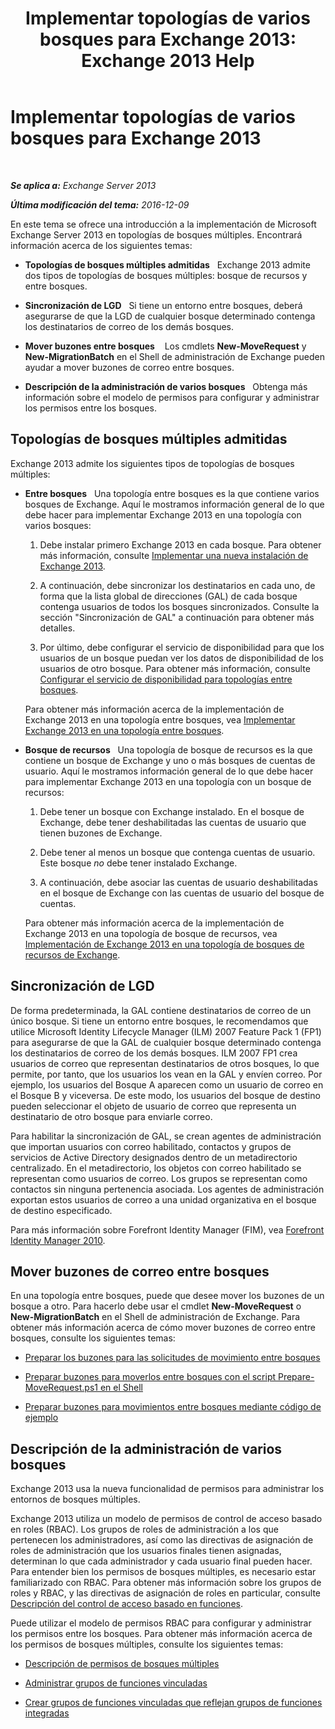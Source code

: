 ﻿---
title: 'Implementar topologías de varios bosques para Exchange 2013: Exchange 2013 Help'
TOCTitle: Implementar topologías de varios bosques para Exchange 2013
ms:assetid: d51f2b7d-9045-40cf-8b9f-43787a6fff6d
ms:mtpsurl: https://technet.microsoft.com/es-es/library/Bb124734(v=EXCHG.150)
ms:contentKeyID: 51406553
ms.date: 04/23/2018
mtps_version: v=EXCHG.150
ms.translationtype: HT
---

# Implementar topologías de varios bosques para Exchange 2013

 

_**Se aplica a:** Exchange Server 2013_

_**Última modificación del tema:** 2016-12-09_

En este tema se ofrece una introducción a la implementación de Microsoft Exchange Server 2013 en topologías de bosques múltiples. Encontrará información acerca de los siguientes temas:

  - **Topologías de bosques múltiples admitidas**   Exchange 2013 admite dos tipos de topologías de bosques múltiples: bosque de recursos y entre bosques.

  - **Sincronización de LGD**   Si tiene un entorno entre bosques, deberá asegurarse de que la LGD de cualquier bosque determinado contenga los destinatarios de correo de los demás bosques.

  - **Mover buzones entre bosques**    Los cmdlets **New-MoveRequest** y **New-MigrationBatch** en el Shell de administración de Exchange pueden ayudar a mover buzones de correo entre bosques.

  - **Descripción de la administración de varios bosques**   Obtenga más información sobre el modelo de permisos para configurar y administrar los permisos entre los bosques.

## Topologías de bosques múltiples admitidas

Exchange 2013 admite los siguientes tipos de topologías de bosques múltiples:

  - **Entre bosques**   Una topología entre bosques es la que contiene varios bosques de Exchange. Aquí le mostramos información general de lo que debe hacer para implementar Exchange 2013 en una topología con varios bosques:
    
    1.  Debe instalar primero Exchange 2013 en cada bosque. Para obtener más información, consulte [Implementar una nueva instalación de Exchange 2013](deploy-a-new-installation-of-exchange-2013-exchange-2013-help.md).
    
    2.  A continuación, debe sincronizar los destinatarios en cada uno, de forma que la lista global de direcciones (GAL) de cada bosque contenga usuarios de todos los bosques sincronizados. Consulte la sección "Sincronización de GAL" a continuación para obtener más detalles.
    
    3.  Por último, debe configurar el servicio de disponibilidad para que los usuarios de un bosque puedan ver los datos de disponibilidad de los usuarios de otro bosque. Para obtener más información, consulte [Configurar el servicio de disponibilidad para topologías entre bosques](configure-the-availability-service-for-cross-forest-topologies-exchange-2013-help.md).
    
    Para obtener más información acerca de la implementación de Exchange 2013 en una topología entre bosques, vea [Implementar Exchange 2013 en una topología entre bosques](deploy-exchange-2013-in-a-cross-forest-topology-exchange-2013-help.md).

  - **Bosque de recursos**   Una topología de bosque de recursos es la que contiene un bosque de Exchange y uno o más bosques de cuentas de usuario. Aquí le mostramos información general de lo que debe hacer para implementar Exchange 2013 en una topología con un bosque de recursos:
    
    1.  Debe tener un bosque con Exchange instalado. En el bosque de Exchange, debe tener deshabilitadas las cuentas de usuario que tienen buzones de Exchange.
    
    2.  Debe tener al menos un bosque que contenga cuentas de usuario. Este bosque *no* debe tener instalado Exchange.
    
    3.  A continuación, debe asociar las cuentas de usuario deshabilitadas en el bosque de Exchange con las cuentas de usuario del bosque de cuentas.
    
    Para obtener más información acerca de la implementación de Exchange 2013 en una topología de bosque de recursos, vea [Implementación de Exchange 2013 en una topología de bosques de recursos de Exchange](deploy-exchange-2013-in-an-exchange-resource-forest-topology-exchange-2013-help.md).

## Sincronización de LGD

De forma predeterminada, la GAL contiene destinatarios de correo de un único bosque. Si tiene un entorno entre bosques, le recomendamos que utilice Microsoft Identity Lifecycle Manager (ILM) 2007 Feature Pack 1 (FP1) para asegurarse de que la GAL de cualquier bosque determinado contenga los destinatarios de correo de los demás bosques. ILM 2007 FP1 crea usuarios de correo que representan destinatarios de otros bosques, lo que permite, por tanto, que los usuarios los vean en la GAL y envíen correo. Por ejemplo, los usuarios del Bosque A aparecen como un usuario de correo en el Bosque B y viceversa. De este modo, los usuarios del bosque de destino pueden seleccionar el objeto de usuario de correo que representa un destinatario de otro bosque para enviarle correo.

Para habilitar la sincronización de GAL, se crean agentes de administración que importan usuarios con correo habilitado, contactos y grupos de servicios de Active Directory designados dentro de un metadirectorio centralizado. En el metadirectorio, los objetos con correo habilitado se representan como usuarios de correo. Los grupos se representan como contactos sin ninguna pertenencia asociada. Los agentes de administración exportan estos usuarios de correo a una unidad organizativa en el bosque de destino especificado.

Para más información sobre Forefront Identity Manager (FIM), vea [Forefront Identity Manager 2010](https://go.microsoft.com/fwlink/p/?linkid=279864).

## Mover buzones de correo entre bosques

En una topología entre bosques, puede que desee mover los buzones de un bosque a otro. Para hacerlo debe usar el cmdlet **New-MoveRequest** o **New-MigrationBatch** en el Shell de administración de Exchange. Para obtener más información acerca de cómo mover buzones de correo entre bosques, consulte los siguientes temas:

  - [Preparar los buzones para las solicitudes de movimiento entre bosques](prepare-mailboxes-for-cross-forest-move-requests-exchange-2013-help.md)

  - [Preparar buzones para moverlos entre bosques con el script Prepare-MoveRequest.ps1 en el Shell](prepare-mailboxes-for-cross-forest-moves-using-the-prepare-moverequest-ps1-script-in-the-shell-exchange-2013-help.md)

  - [Preparar buzones para movimientos entre bosques mediante código de ejemplo](prepare-mailboxes-for-cross-forest-moves-using-sample-code-exchange-2013-help.md)

## Descripción de la administración de varios bosques

Exchange 2013 usa la nueva funcionalidad de permisos para administrar los entornos de bosques múltiples.

Exchange 2013 utiliza un modelo de permisos de control de acceso basado en roles (RBAC). Los grupos de roles de administración a los que pertenecen los administradores, así como las directivas de asignación de roles de administración que los usuarios finales tienen asignadas, determinan lo que cada administrador y cada usuario final pueden hacer. Para entender bien los permisos de bosques múltiples, es necesario estar familiarizado con RBAC. Para obtener más información sobre los grupos de roles y RBAC, y las directivas de asignación de roles en particular, consulte [Descripción del control de acceso basado en funciones](understanding-role-based-access-control-exchange-2013-help.md).

Puede utilizar el modelo de permisos RBAC para configurar y administrar los permisos entre los bosques. Para obtener más información acerca de los permisos de bosques múltiples, consulte los siguientes temas:

  - [Descripción de permisos de bosques múltiples](understanding-multiple-forest-permissions-exchange-2013-help.md)

  - [Administrar grupos de funciones vinculadas](manage-linked-role-groups-exchange-2013-help.md)

  - [Crear grupos de funciones vinculadas que reflejan grupos de funciones integradas](create-linked-role-groups-that-mirror-built-in-role-groups-exchange-2013-help.md)

